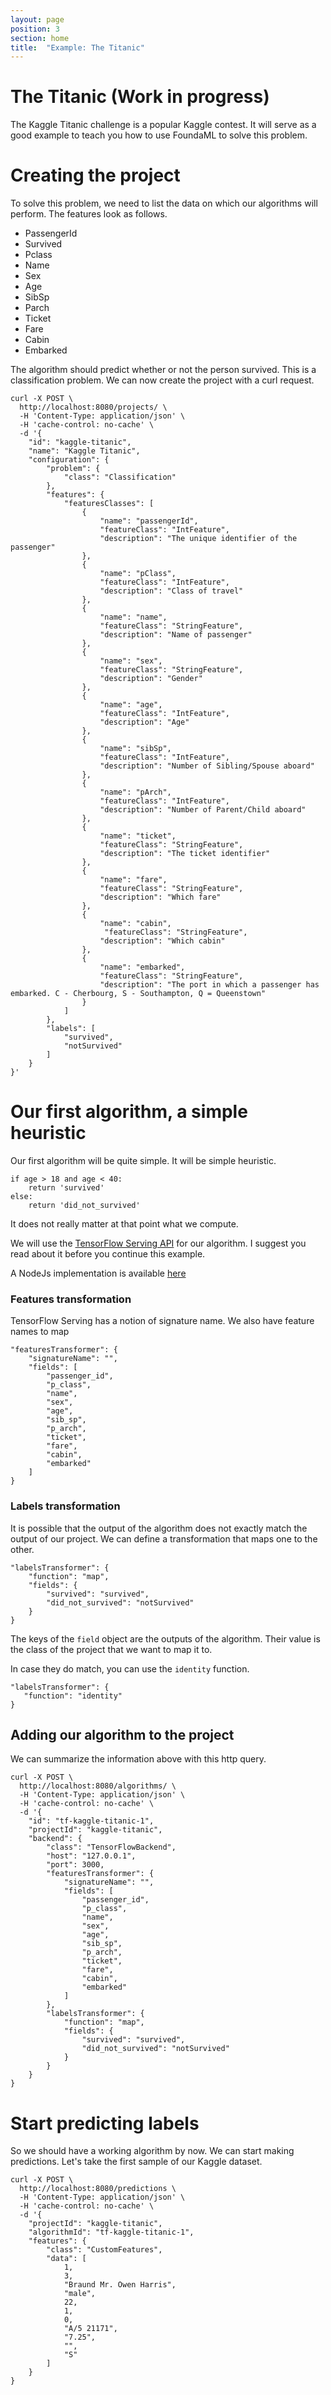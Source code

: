 ```yaml
---
layout: page
position: 3
section: home
title:  "Example: The Titanic"
---
```


# The Titanic (Work in progress)
The Kaggle Titanic challenge is a popular Kaggle contest. It will serve as a good example to teach you how to use FoundaML to solve this problem.

# Creating the project
To solve this problem, we need to list the data on which our algorithms will perform. The features look as follows.

* PassengerId
* Survived
* Pclass
* Name
* Sex
* Age
* SibSp
* Parch
* Ticket
* Fare
* Cabin
* Embarked

The algorithm should predict whether or not the person survived. This is a classification problem. We can now create the project with a curl request.

```
curl -X POST \
  http://localhost:8080/projects/ \
  -H 'Content-Type: application/json' \
  -H 'cache-control: no-cache' \
  -d '{
	"id": "kaggle-titanic",
    "name": "Kaggle Titanic",
    "configuration": {
        "problem": {
            "class": "Classification"
        },
        "features": {
        	"featuresClasses": [
        		{
        			"name": "passengerId",
        			"featureClass": "IntFeature",
        			"description": "The unique identifier of the passenger"
        		},
        		{
        			"name": "pClass",
        			"featureClass": "IntFeature",
        			"description": "Class of travel"
        		},
        		{
        			"name": "name",
        			"featureClass": "StringFeature",
        			"description": "Name of passenger"
        		},
        		{
        			"name": "sex",
        			"featureClass": "StringFeature",
        			"description": "Gender"
        		},
        		{
        			"name": "age",
        			"featureClass": "IntFeature",
        			"description": "Age"
        		},
        		{
        			"name": "sibSp",
        			"featureClass": "IntFeature",
        			"description": "Number of Sibling/Spouse aboard"
        		},
        		{
        			"name": "pArch",
        			"featureClass": "IntFeature",
        			"description": "Number of Parent/Child aboard"
        		},
        		{
        			"name": "ticket",
        			"featureClass": "StringFeature",
        			"description": "The ticket identifier"
        		},
        		{
        			"name": "fare",
        			"featureClass": "StringFeature",
        			"description": "Which fare"
        		},
        		{
        			"name": "cabin",
        		     "featureClass": "StringFeature",
        			"description": "Which cabin"
        		},
        		{
        			"name": "embarked",
        			"featureClass": "StringFeature",
        			"description": "The port in which a passenger has embarked. C - Cherbourg, S - Southampton, Q = Queenstown"
        		}
        	]
        },
        "labels": [
            "survived",
            "notSurvived"
        ]
    }
}'
```

# Our first algorithm, a simple heuristic
Our first algorithm will be quite simple. It will be simple heuristic.

```
if age > 18 and age < 40:
    return 'survived'
else:
    return 'did_not_survived'
```
It does not really matter at that point what we compute.

We will use the [TensorFlow Serving API](https://www.tensorflow.org/tfx/serving/api_rest) for our algorithm. I suggest you read about it before you continue this example.

A NodeJs implementation is available [here](https://antoinesauray.github.com/foundaml-server)


### Features transformation
TensorFlow Serving has a notion of signature name.  We also have feature names to map

```
"featuresTransformer": {
	"signatureName": "",
	"fields": [
		"passenger_id",
		"p_class",
		"name",
		"sex",
		"age",
		"sib_sp",
		"p_arch",
		"ticket",
		"fare",
		"cabin",
		"embarked"
	]
}
```
### Labels transformation
It is possible that the output of the algorithm does not exactly match the output of our project. We can define a transformation that maps one to the other. 
```
"labelsTransformer": {
    "function": "map",
    "fields": {
	    "survived": "survived",
	    "did_not_survived": "notSurvived"
	}
}
```
The keys of the ``field`` object are the outputs of the algorithm. Their value is the class of the project that we want to map it to.

In case they do match, you can use the `identity` function.

```
"labelsTransformer": {
   "function": "identity"
}
```

## Adding our algorithm to the project
We can summarize the information above with this http query.

```
curl -X POST \
  http://localhost:8080/algorithms/ \
  -H 'Content-Type: application/json' \
  -H 'cache-control: no-cache' \
  -d '{
	"id": "tf-kaggle-titanic-1",
	"projectId": "kaggle-titanic",
	"backend": {
		"class": "TensorFlowBackend",
		"host": "127.0.0.1",
		"port": 3000,
		"featuresTransformer": {
			"signatureName": "",
			"fields": [
				"passenger_id",
				"p_class",
				"name",
				"sex",
				"age",
				"sib_sp",
				"p_arch",
				"ticket",
				"fare",
				"cabin",
				"embarked"
			]
		},
		"labelsTransformer": {
		    "function": "map",
			"fields": {
				"survived": "survived",
				"did_not_survived": "notSurvived"
			}
		}
	}
}
```

# Start predicting labels
So we should have a working algorithm by now. We can start making predictions. Let's take the first sample of our Kaggle dataset.

```
curl -X POST \
  http://localhost:8080/predictions \
  -H 'Content-Type: application/json' \
  -H 'cache-control: no-cache' \
  -d '{
	"projectId": "kaggle-titanic",
	"algorithmId": "tf-kaggle-titanic-1",
	"features": {
		"class": "CustomFeatures",
		"data": [
			1,
			3,
			"Braund Mr. Owen Harris",
			"male",
			22,
			1,
			0,
			"A/5 21171",
			"7.25",
			"",
			"S"
		]
	}
}
```